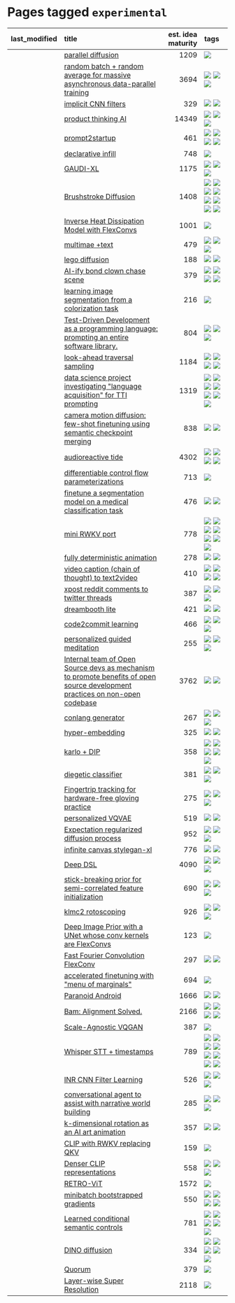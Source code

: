 # Pages tagged `experimental`

|last_modified|title|est. idea maturity|tags
|:---|:---|---:|:---|
||[parallel diffusion](../parallel-diffusion.md)|1209|[![](https://img.shields.io/badge/tag-experimental-da139a)](../tags/experimental.md)|
||[random batch + random average for massive asynchronous data-parallel training](../async-evolutionary-ddp.md)|3694|[![](https://img.shields.io/badge/tag-experimental-da139a)](../tags/experimental.md) [![](https://img.shields.io/badge/tag-foundation-b4243e)](../tags/foundation.md) [![](https://img.shields.io/badge/tag-tooling-1fc54)](../tags/tooling.md)|
||[implicit CNN filters](../implicit-cnn-filters.md)|329|[![](https://img.shields.io/badge/tag-experimental-da139a)](../tags/experimental.md) [![](https://img.shields.io/badge/tag-wip-f53bfe)](../tags/wip.md)|
||[product thinking AI](../product_thinking_ai.md)|14349|[![](https://img.shields.io/badge/tag-experimental-da139a)](../tags/experimental.md) [![](https://img.shields.io/badge/tag-foundation-b4243e)](../tags/foundation.md) [![](https://img.shields.io/badge/tag-tooling-1fc54)](../tags/tooling.md)|
||[prompt2startup](../prompt2startup.md)|461|[![](https://img.shields.io/badge/tag-animation-9acea8)](../tags/animation.md) [![](https://img.shields.io/badge/tag-experimental-da139a)](../tags/experimental.md) [![](https://img.shields.io/badge/tag-prompting-e5fa6f)](../tags/prompting.md) [![](https://img.shields.io/badge/tag-tooling-1fc54)](../tags/tooling.md)|
||[declarative infill](../declarative-infill.md)|748|[![](https://img.shields.io/badge/tag-experimental-da139a)](../tags/experimental.md)|
||[GAUDI-XL](../gaudi-xl.md)|1175|[![](https://img.shields.io/badge/tag-animation-9acea8)](../tags/animation.md) [![](https://img.shields.io/badge/tag-experimental-da139a)](../tags/experimental.md) [![](https://img.shields.io/badge/tag-foundation-b4243e)](../tags/foundation.md)|
||[Brushstroke Diffusion](../brushstroke-diffusion.md)|1408|[![](https://img.shields.io/badge/tag-artisticstyletransfer-95bed6)](../tags/artisticstyletransfer.md) [![](https://img.shields.io/badge/tag-creativity-1743a)](../tags/creativity.md) [![](https://img.shields.io/badge/tag-deepgenerativemodeling-c92725)](../tags/deepgenerativemodeling.md) [![](https://img.shields.io/badge/tag-experimental-da139a)](../tags/experimental.md) [![](https://img.shields.io/badge/tag-imageprocessing-43d799)](../tags/imageprocessing.md) [![](https://img.shields.io/badge/tag-modeltraining-d548d8)](../tags/modeltraining.md) [![](https://img.shields.io/badge/tag-painting-98b52b)](../tags/painting.md) [![](https://img.shields.io/badge/tag-wip-f53bfe)](../tags/wip.md)|
||[Inverse Heat Dissipation Model with FlexConvs](../IHDM_with_FlexConvs.md)|1001|[![](https://img.shields.io/badge/tag-experimental-da139a)](../tags/experimental.md)|
||[multimae +text](../multimae_w_text.md)|479|[![](https://img.shields.io/badge/tag-experimental-da139a)](../tags/experimental.md) [![](https://img.shields.io/badge/tag-prompting-e5fa6f)](../tags/prompting.md) [![](https://img.shields.io/badge/tag-text-7c795e)](../tags/text.md)|
||[lego diffusion](../lego-diffusion.md)|188|[![](https://img.shields.io/badge/tag-dataset-32f6f2)](../tags/dataset.md) [![](https://img.shields.io/badge/tag-experimental-da139a)](../tags/experimental.md)|
||[AI-ify bond clown chase scene](../bond_clown_chase_scene.md)|379|[![](https://img.shields.io/badge/tag-animation-9acea8)](../tags/animation.md) [![](https://img.shields.io/badge/tag-experimental-da139a)](../tags/experimental.md) [![](https://img.shields.io/badge/tag-foundation-b4243e)](../tags/foundation.md) [![](https://img.shields.io/badge/tag-wip-f53bfe)](../tags/wip.md)|
||[learning image segmentation from a colorization task](../learning_image_segmentation_from_a_colorization_task.md)|216|[![](https://img.shields.io/badge/tag-experimental-da139a)](../tags/experimental.md)|
||[Test-Driven Development as a programming language: prompting an entire software library.](../tdd_is_2_op.md)|804|[![](https://img.shields.io/badge/tag-experimental-da139a)](../tags/experimental.md) [![](https://img.shields.io/badge/tag-prompting-e5fa6f)](../tags/prompting.md) [![](https://img.shields.io/badge/tag-tooling-1fc54)](../tags/tooling.md)|
||[look-ahead traversal sampling](../look-ahead-traversal-sampling.md)|1184|[![](https://img.shields.io/badge/tag-MCMC-50c04b)](../tags/MCMC.md) [![](https://img.shields.io/badge/tag-animation-9acea8)](../tags/animation.md) [![](https://img.shields.io/badge/tag-control-4072a1)](../tags/control.md) [![](https://img.shields.io/badge/tag-experimental-da139a)](../tags/experimental.md)|
||[data science project investigating "language acquisition" for TTI prompting](../tti_language_aqcuisition.md)|1319|[![](https://img.shields.io/badge/tag-alignment-e7673c)](../tags/alignment.md) [![](https://img.shields.io/badge/tag-dataset-32f6f2)](../tags/dataset.md) [![](https://img.shields.io/badge/tag-experimental-da139a)](../tags/experimental.md) [![](https://img.shields.io/badge/tag-prompting-e5fa6f)](../tags/prompting.md) [![](https://img.shields.io/badge/tag-publication-acaf3f)](../tags/publication.md) [![](https://img.shields.io/badge/tag-publicgood-fecb83)](../tags/publicgood.md) [![](https://img.shields.io/badge/tag-stability-d82abc)](../tags/stability.md)|
||[camera motion diffusion: few-shot finetuning using semantic checkpoint merging](../residual_checkpoint_finetune_for_motion_transfer.md)|838|[![](https://img.shields.io/badge/tag-animation-9acea8)](../tags/animation.md) [![](https://img.shields.io/badge/tag-experimental-da139a)](../tags/experimental.md)|
||[audioreactive tide](../audioreactive_tide.md)|4302|[![](https://img.shields.io/badge/tag-animation-9acea8)](../tags/animation.md) [![](https://img.shields.io/badge/tag-completed-ab4f55)](../tags/completed.md) [![](https://img.shields.io/badge/tag-experimental-da139a)](../tags/experimental.md) [![](https://img.shields.io/badge/tag-publication-acaf3f)](../tags/publication.md)|
||[differentiable control flow parameterizations](../differentiable-control-flow-parameterizations.md)|713|[![](https://img.shields.io/badge/tag-experimental-da139a)](../tags/experimental.md)|
||[finetune a segmentation model on a medical classification task](../finetune_a_segmentation_model_on_a_medical_classification_task.md)|476|[![](https://img.shields.io/badge/tag-experimental-da139a)](../tags/experimental.md) [![](https://img.shields.io/badge/tag-tooling-1fc54)](../tags/tooling.md)|
||[mini RWKV port](../rust_rwkv.md)|778|[![](https://img.shields.io/badge/tag-RNN-77485f)](../tags/RNN.md) [![](https://img.shields.io/badge/tag-completed-ab4f55)](../tags/completed.md) [![](https://img.shields.io/badge/tag-experimental-da139a)](../tags/experimental.md) [![](https://img.shields.io/badge/tag-ggml-e839f4)](../tags/ggml.md) [![](https://img.shields.io/badge/tag-mobilenet-b08442)](../tags/mobilenet.md) [![](https://img.shields.io/badge/tag-tooling-1fc54)](../tags/tooling.md) [![](https://img.shields.io/badge/tag-wip-f53bfe)](../tags/wip.md)|
||[fully deterministic animation](../fully-deterministic-animation.md)|278|[![](https://img.shields.io/badge/tag-animation-9acea8)](../tags/animation.md) [![](https://img.shields.io/badge/tag-experimental-da139a)](../tags/experimental.md)|
||[video caption (chain of thought) to text2video](../video_caption_transfer.md)|410|[![](https://img.shields.io/badge/tag-animation-9acea8)](../tags/animation.md) [![](https://img.shields.io/badge/tag-experimental-da139a)](../tags/experimental.md) [![](https://img.shields.io/badge/tag-prompting-e5fa6f)](../tags/prompting.md) [![](https://img.shields.io/badge/tag-tooling-1fc54)](../tags/tooling.md)|
||[xpost reddit comments to twitter threads](../reddit2twitter.md)|387|[![](https://img.shields.io/badge/tag-experimental-da139a)](../tags/experimental.md) [![](https://img.shields.io/badge/tag-publicgood-fecb83)](../tags/publicgood.md) [![](https://img.shields.io/badge/tag-tooling-1fc54)](../tags/tooling.md)|
||[dreambooth lite](../dreambooth-lite.md)|421|[![](https://img.shields.io/badge/tag-experimental-da139a)](../tags/experimental.md) [![](https://img.shields.io/badge/tag-tooling-1fc54)](../tags/tooling.md)|
||[code2commit learning](../code2commit-learning.md)|466|[![](https://img.shields.io/badge/tag-carp-96bcc)](../tags/carp.md) [![](https://img.shields.io/badge/tag-experimental-da139a)](../tags/experimental.md) [![](https://img.shields.io/badge/tag-foundation-b4243e)](../tags/foundation.md)|
||[personalized guided meditation](../personalized-guided-meditation.md)|255|[![](https://img.shields.io/badge/tag-dataset-32f6f2)](../tags/dataset.md) [![](https://img.shields.io/badge/tag-experimental-da139a)](../tags/experimental.md) [![](https://img.shields.io/badge/tag-prompting-e5fa6f)](../tags/prompting.md)|
||[Internal team of Open Source devs as mechanism to promote benefits of open source development practices on non-open codebase](../store_walker.md)|3762|[![](https://img.shields.io/badge/tag-experimental-da139a)](../tags/experimental.md) [![](https://img.shields.io/badge/tag-stability-d82abc)](../tags/stability.md)|
||[conlang generator](../conlang_lm.md)|267|[![](https://img.shields.io/badge/tag-carp-96bcc)](../tags/carp.md) [![](https://img.shields.io/badge/tag-dataset-32f6f2)](../tags/dataset.md) [![](https://img.shields.io/badge/tag-experimental-da139a)](../tags/experimental.md)|
||[hyper-embedding](../hyperembedding.md)|325|[![](https://img.shields.io/badge/tag-experimental-da139a)](../tags/experimental.md) [![](https://img.shields.io/badge/tag-wip-f53bfe)](../tags/wip.md)|
||[karlo + DIP](../karlo-dip.md)|358|[![](https://img.shields.io/badge/tag-deepimageprior-76bb24)](../tags/deepimageprior.md) [![](https://img.shields.io/badge/tag-experimental-da139a)](../tags/experimental.md) [![](https://img.shields.io/badge/tag-imagegeneration-496a1)](../tags/imagegeneration.md) [![](https://img.shields.io/badge/tag-prior-683f3)](../tags/prior.md) [![](https://img.shields.io/badge/tag-wip-f53bfe)](../tags/wip.md)|
||[diegetic classifier](../diegetic-classifier.md)|381|[![](https://img.shields.io/badge/tag-audio-b7fb0)](../tags/audio.md) [![](https://img.shields.io/badge/tag-classification-b25b5)](../tags/classification.md) [![](https://img.shields.io/badge/tag-experimental-da139a)](../tags/experimental.md)|
||[Fingertrip tracking for hardware-free gloving practice](../fingertrip_tracking_for_hardware_free_gloveing_practice.md)|275|[![](https://img.shields.io/badge/tag-experimental-da139a)](../tags/experimental.md) [![](https://img.shields.io/badge/tag-tooling-1fc54)](../tags/tooling.md) [![](https://img.shields.io/badge/tag-wip-f53bfe)](../tags/wip.md)|
||[personalized VQVAE](../personalized-vqvae.md)|519|[![](https://img.shields.io/badge/tag-experimental-da139a)](../tags/experimental.md) [![](https://img.shields.io/badge/tag-tooling-1fc54)](../tags/tooling.md)|
||[Expectation regularized diffusion process](../expectation-regularized-diffusion.md)|952|[![](https://img.shields.io/badge/tag-experimental-da139a)](../tags/experimental.md) [![](https://img.shields.io/badge/tag-stability-d82abc)](../tags/stability.md) [![](https://img.shields.io/badge/tag-wip-f53bfe)](../tags/wip.md)|
||[infinite canvas stylegan-xl](../infinite-canvas-stylegan-xl.md)|776|[![](https://img.shields.io/badge/tag-animation-9acea8)](../tags/animation.md) [![](https://img.shields.io/badge/tag-experimental-da139a)](../tags/experimental.md)|
||[Deep DSL](../multistage-unsupervised-deep-DSL-learning-from-prompts-data.md)|4090|[![](https://img.shields.io/badge/tag-experimental-da139a)](../tags/experimental.md) [![](https://img.shields.io/badge/tag-prompting-e5fa6f)](../tags/prompting.md) [![](https://img.shields.io/badge/tag-tooling-1fc54)](../tags/tooling.md)|
||[stick-breaking prior for semi-correlated feature initialization](../stickbreaking-init.md)|690|[![](https://img.shields.io/badge/tag-experimental-da139a)](../tags/experimental.md) [![](https://img.shields.io/badge/tag-modeling-d5ffe)](../tags/modeling.md) [![](https://img.shields.io/badge/tag-wip-f53bfe)](../tags/wip.md)|
||[klmc2 rotoscoping](../klmc2_rotoscoping.md)|926|[![](https://img.shields.io/badge/tag-animation-9acea8)](../tags/animation.md) [![](https://img.shields.io/badge/tag-experimental-da139a)](../tags/experimental.md) [![](https://img.shields.io/badge/tag-tooling-1fc54)](../tags/tooling.md)|
||[Deep Image Prior with a UNet whose conv kernels are FlexConvs](../FlexConv_DIP.md)|123|[![](https://img.shields.io/badge/tag-experimental-da139a)](../tags/experimental.md)|
||[Fast Fourier Convolution FlexConv](../FFC-Flexconv.md)|297|[![](https://img.shields.io/badge/tag-experimental-da139a)](../tags/experimental.md) [![](https://img.shields.io/badge/tag-tooling-1fc54)](../tags/tooling.md)|
||[accelerated finetuning with "menu of marginals"](../menu_of_marginals.md)|694|[![](https://img.shields.io/badge/tag-experimental-da139a)](../tags/experimental.md)|
||[Paranoid Android](../paranoid-android.md)|1666|[![](https://img.shields.io/badge/tag-alignment-e7673c)](../tags/alignment.md) [![](https://img.shields.io/badge/tag-experimental-da139a)](../tags/experimental.md)|
||[Bam: Alignment Solved.](../ezmode_alignment.md)|2166|[![](https://img.shields.io/badge/tag-alignment-e7673c)](../tags/alignment.md) [![](https://img.shields.io/badge/tag-dataset-32f6f2)](../tags/dataset.md) [![](https://img.shields.io/badge/tag-experimental-da139a)](../tags/experimental.md) [![](https://img.shields.io/badge/tag-meta-708555)](../tags/meta.md)|
||[Scale-Agnostic VQGAN](../scale-agnostic_VQGAN.md)|387|[![](https://img.shields.io/badge/tag-experimental-da139a)](../tags/experimental.md)|
||[Whisper STT + timestamps](../whisper-stt-plus-timestamps.md)|789|[![](https://img.shields.io/badge/tag-colab-32c994)](../tags/colab.md) [![](https://img.shields.io/badge/tag-dataset-32f6f2)](../tags/dataset.md) [![](https://img.shields.io/badge/tag-experimental-da139a)](../tags/experimental.md) [![](https://img.shields.io/badge/tag-meta-708555)](../tags/meta.md) [![](https://img.shields.io/badge/tag-prompting-e5fa6f)](../tags/prompting.md) [![](https://img.shields.io/badge/tag-publicgood-fecb83)](../tags/publicgood.md) [![](https://img.shields.io/badge/tag-stability-d82abc)](../tags/stability.md) [![](https://img.shields.io/badge/tag-tooling-1fc54)](../tags/tooling.md)|
||[INR CNN Filter Learning](../INR_CNN_filter_learning.md)|526|[![](https://img.shields.io/badge/tag-CNN-32d44f)](../tags/CNN.md) [![](https://img.shields.io/badge/tag-INR-fe4dc)](../tags/INR.md) [![](https://img.shields.io/badge/tag-experimental-da139a)](../tags/experimental.md)|
||[conversational agent to assist with narrative world building](../world-building-agent.md)|285|[![](https://img.shields.io/badge/tag-dataset-32f6f2)](../tags/dataset.md) [![](https://img.shields.io/badge/tag-experimental-da139a)](../tags/experimental.md) [![](https://img.shields.io/badge/tag-prompting-e5fa6f)](../tags/prompting.md)|
||[k-dimensional rotation as an AI art animation](../kd_rotation_as_ai_art_animation.md)|357|[![](https://img.shields.io/badge/tag-animation-9acea8)](../tags/animation.md) [![](https://img.shields.io/badge/tag-experimental-da139a)](../tags/experimental.md)|
||[CLIP with RWKV replacing QKV](../RWKV-CLIP.md)|159|[![](https://img.shields.io/badge/tag-experimental-da139a)](../tags/experimental.md)|
||[Denser CLIP representations](../denser-CLIP.md)|558|[![](https://img.shields.io/badge/tag-experimental-da139a)](../tags/experimental.md) [![](https://img.shields.io/badge/tag-tooling-1fc54)](../tags/tooling.md) [![](https://img.shields.io/badge/tag-wip-f53bfe)](../tags/wip.md)|
||[RETRO-ViT](../RETRO-ViT.md)|1572|[![](https://img.shields.io/badge/tag-experimental-da139a)](../tags/experimental.md)|
||[minibatch bootstrapped gradients](../minibatch-bootstrapped-gradients.md)|550|[![](https://img.shields.io/badge/tag-experimental-da139a)](../tags/experimental.md) [![](https://img.shields.io/badge/tag-optimization-dc62b7)](../tags/optimization.md) [![](https://img.shields.io/badge/tag-training-3a20e)](../tags/training.md) [![](https://img.shields.io/badge/tag-wip-f53bfe)](../tags/wip.md)|
||[Learned conditional semantic controls](../learned-conditional-semantic-controls.md)|781|[![](https://img.shields.io/badge/tag-animation-9acea8)](../tags/animation.md) [![](https://img.shields.io/badge/tag-colab-32c994)](../tags/colab.md) [![](https://img.shields.io/badge/tag-experimental-da139a)](../tags/experimental.md) [![](https://img.shields.io/badge/tag-prompting-e5fa6f)](../tags/prompting.md) [![](https://img.shields.io/badge/tag-tooling-1fc54)](../tags/tooling.md)|
||[DINO diffusion](../DINO-diffusion.md)|334|[![](https://img.shields.io/badge/tag-completed-ab4f55)](../tags/completed.md) [![](https://img.shields.io/badge/tag-experimental-da139a)](../tags/experimental.md) [![](https://img.shields.io/badge/tag-nerf-99d437)](../tags/nerf.md) [![](https://img.shields.io/badge/tag-tooling-1fc54)](../tags/tooling.md) [![](https://img.shields.io/badge/tag-wip-f53bfe)](../tags/wip.md)|
||[Quorum](../quorum.md)|379|[![](https://img.shields.io/badge/tag-experimental-da139a)](../tags/experimental.md)|
||[Layer-wise Super Resolution](../layerwise-and-objectwise-inpainting-and-super-resolution.md)|2118|[![](https://img.shields.io/badge/tag-experimental-da139a)](../tags/experimental.md)|